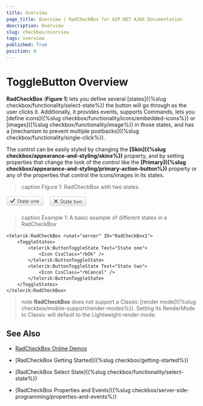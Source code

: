 ```yaml
---
title: Overview
page_title: Overview | RadCheckBox for ASP.NET AJAX Documentation
description: Overview
slug: checkbox/overview
tags: overview
published: True
position: 0
---
```


# ToggleButton Overview

**RadCheckBox** (**Figure 1**) lets you define several [states]({%slug checkbox/functionality/select-state%}) the button will go through as the user clicks it. Additionally, it provides events, supports Commands, lets you [define icons]({%slug checkbox/functionality/icons/embedded-icons%}) or [images]({%slug checkbox/functionality/image%}) in those states, and has a [mechanism to prevent multiple postbacks]({%slug checkbox/functionality/single-click%}).

The control can be easily styled by changing the **[Skin]({%slug checkbox/appearance-and-styling/skins%})** property, and by setting properties that change the look of the control like the **[Primary]({%slug checkbox/appearance-and-styling/primary-action-button%})** property or any of the properties that control the icons/images in its states.



>caption Figure 1: RadCheckBox with two states.

![RadButton](images/toggle-button-overview.png)

>caption Example 1: A basic example of different states in a RadCheckBox

````ASP.NET
<telerik:RadCheckBox runat="server" ID="RadCheckBox1">
	<ToggleStates>
		<telerik:ButtonToggleState Text="State one">
			<Icon CssClass="rbOk" />
		</telerik:ButtonToggleState>
		<telerik:ButtonToggleState Text="State two">
			<Icon CssClass="rbCancel" />
		</telerik:ButtonToggleState>
	</ToggleStates>
</telerik:RadCheckBox>
````

>note **RadCheckBox** does not support a Classic [render mode]({%slug checkbox/mobile-support/render-modes%}). Setting its RenderMode to Classic will default to the Lightweight render mode.

## See Also

 * [RadCheckBox Online Demos](http://demos.telerik.com/aspnet-ajax/checkbox/examples/overview/defaultcs.aspx)
 
 * [RadCheckBox Getting Started]({%slug checkbox/getting-started%})
 
 * [RadCheckBox Select State]({%slug checkbox/functionality/select-state%})
 
 * [RadCheckBox Properties and Events]({%slug checkbox/server-side-programming/properties-and-events%})
 